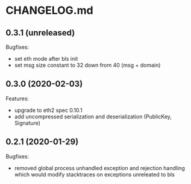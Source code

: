 # CHANGELOG.md

## 0.3.1 (unreleased)

Bugfixes:
 - set eth mode after bls init
 - set msg size constant to 32 down from 40 (msg + domain)
  
## 0.3.0 (2020-02-03)

Features:

  - upgrade to eth2 spec 0.10.1
  - add uncompressed serialization and deserialization (PublicKey, Signature)

## 0.2.1 (2020-01-29)

Bugfixes:

  - removed global process unhandled exception and rejection handling which would modify stacktraces on exceptions unreleated to bls
